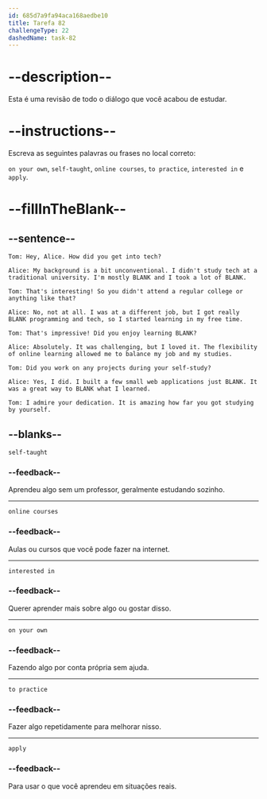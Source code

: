 ```yaml
---
id: 685d7a9fa94aca168aedbe10
title: Tarefa 82
challengeType: 22
dashedName: task-82
---
```


<!-- REVIEW -->

# --description--

Esta é uma revisão de todo o diálogo que você acabou de estudar.

# --instructions--

Escreva as seguintes palavras ou frases no local correto:

`on your own`, `self-taught`, `online courses`, `to practice`, `interested in` e `apply`.

# --fillInTheBlank--

## --sentence--

`Tom: Hey, Alice. How did you get into tech?`

`Alice: My background is a bit unconventional. I didn't study tech at a traditional university. I'm mostly BLANK and I took a lot of BLANK.`

`Tom: That's interesting! So you didn't attend a regular college or anything like that?`

`Alice: No, not at all. I was at a different job, but I got really BLANK programming and tech, so I started learning in my free time.`

`Tom: That's impressive! Did you enjoy learning BLANK?`

`Alice: Absolutely. It was challenging, but I loved it. The flexibility of online learning allowed me to balance my job and my studies.`

`Tom: Did you work on any projects during your self-study?`

`Alice: Yes, I did. I built a few small web applications just BLANK. It was a great way to BLANK what I learned.`

`Tom: I admire your dedication. It is amazing how far you got studying by yourself.`

## --blanks--

`self-taught`

### --feedback--

Aprendeu algo sem um professor, geralmente estudando sozinho.

---

`online courses`

### --feedback--

Aulas ou cursos que você pode fazer na internet.

---

`interested in`

### --feedback--

Querer aprender mais sobre algo ou gostar disso.

---

`on your own`

### --feedback--

Fazendo algo por conta própria sem ajuda.

---

`to practice`

### --feedback--

Fazer algo repetidamente para melhorar nisso.

---

`apply`

### --feedback--

Para usar o que você aprendeu em situações reais.
